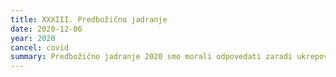 ```yaml
---
title: XXXIII. Predbožično jadranje
date: 2020-12-06
year: 2020
cancel: covid
summary: Predbožično jadranje 2020 smo morali odpovedati zaradi ukrepov proti epidemiji COVID-19.
---
```

